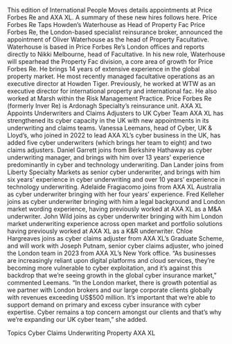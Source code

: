 This edition of International People Moves details appointments at Price Forbes Re and AXA XL.
A summary of these new hires follows here.
Price Forbes Re Taps Howden’s Waterhouse as Head of Property Fac
Price Forbes Re, the London-based specialist reinsurance broker, announced the appointment of Oliver Waterhouse as the head of Property Facultative.
Waterhouse is based in Price Forbes Re’s London offices and reports directly to Nikki Melbourne, head of Facultative. In his new role, Waterhouse will spearhead the Property Fac division, a core area of growth for Price Forbes Re.
He brings 14 years of extensive experience in the global property market. He most recently managed facultative operations as an executive director at Howden Tiger. Previously, he worked at WTW as an executive director for international property and international fac. He also worked at Marsh within the Risk Management Practice.
Price Forbes Re (formerly Inver Re) is Ardonagh Specialty’s reinsurance unit.
AXA XL Appoints Underwriters and Claims Adjusters to UK Cyber Team
AXA XL has strengthened its cyber capacity in the UK with new appointments in its underwriting and claims teams.
Vanessa Leemans, head of Cyber, UK & Lloyd’s, who joined in 2022 to lead AXA XL’s cyber business in the UK, has added five cyber underwriters (which brings her team to eight) and two claims adjusters.
Daniel Garrett joins from Berkshire Hathaway as cyber underwriting manager, and brings with him over 13 years’ experience predominantly in cyber and technology underwriting.
Dan Lander joins from Liberty Specialty Markets as senior cyber underwriter, and brings with him six years’ experience in cyber underwriting and over 10 years’ experience in technology underwriting.
Adelaide Fragiacomo joins from AXA XL Australia as cyber underwriter bringing with her four years’ experience.
Fred Kelleher joins as cyber underwriter bringing with him a legal background and London market wording experience, having previously worked at AXA XL as a M&A underwriter.
John Wild joins as cyber underwriter bringing with him London market underwriting experience across open market and portfolio solutions having previously worked at AXA XL as a K&R underwriter.
Chloe Hargreaves joins as cyber claims adjuster from AXA XL’s Graduate Scheme, and will work with Joseph Putnam, senior cyber claims adjuster, who joined the London team in 2023 from AXA XL’s New York office.
“As businesses are increasingly reliant upon digital platforms and cloud services, they’re becoming more vulnerable to cyber exploitation, and it’s against this backdrop that we’re seeing growth in the global cyber insurance market,” commented Leemans.
“In the London market, there is growth potential as we partner with London brokers and our large corporate clients globally with revenues exceeding US$500 million. It’s important that we’re able to support demand on primary and excess cyber insurance with cyber expertise. Cyber remains a top concern amongst our clients and that’s why we’re expanding our UK cyber team,” she added.

Topics
Cyber
Claims
Underwriting
Property
AXA XL
